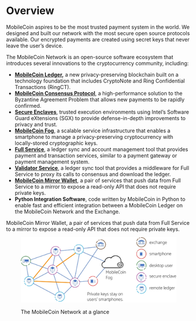 # Overview

MobileCoin aspires to be the most trusted payment system in the world. We designed and built our network with the most secure open source protocols available. Our encrypted payments are created using secret keys that never leave the user’s device.

The MobileCoin Network is an open-source software ecosystem that introduces several innovations to the cryptocurrency community, including:

* [**MobileCoin Ledger**](glossary/ledger.md)**,** a new privacy-preserving blockchain built on a technology foundation that includes CryptoNote and Ring Confidential Transactions (RingCT).
* [**MobileCoin Consensus Protocol**](glossary/consensus-protocol.md), a high-performance solution to the Byzantine Agreement Problem that allows new payments to be rapidly confirmed.
* [**Secure Enclaves**](glossary/secure-enclave.md), trusted execution environments using Intel’s Software Guard eXtensions (SGX) to provide defense-in-depth improvements to privacy and trust.&#x20;
* [**MobileCoin Fog**](glossary/fog.md), a scalable service infrastructure that enables a smartphone to manage a privacy-preserving cryptocurrency with locally-stored cryptographic keys.
* [**Full Service**](glossary/full-service.md), a ledger sync and account management tool that provides payment and transaction services, similar to a payment gateway or payment management system.
* [**Validator Service**](usage/validator-service/), a ledger sync tool that provides a middleware for Full Service to proxy its calls to consensus and download the ledger.
* [**MobileCoin Mirror Wallet**](usage/mirror/), a pair of services that push data from Full Service to a mirror to expose a read-only API that does not require private keys.
* **Python Integration Software**, code written by MobileCoin in Python to enable fast and efficient integration between a MobileCoin Ledger on the MobileCoin Network and the Exchange.

MobileCoin Mirror Wallet, a pair of services that push data from Full Service to a mirror to expose a read-only API that does not require private keys.

<figure><img src=".gitbook/assets/mobilecoin ecosytem.jpg" alt=""><figcaption><p>The MobileCoin Network at a glance</p></figcaption></figure>
